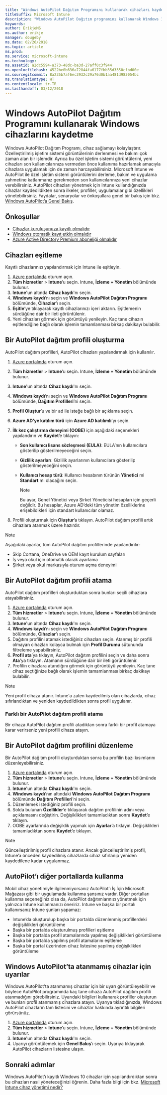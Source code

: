 ```yaml
---
title: "Windows AutoPilot Dağıtım Programını kullanarak cihazları kaydetme"
titleSuffix: Microsoft Intune
description: "Windows AutoPilot Dağıtım programını kullanarak Windows 10 cihazları kaydetmeyi öğrenin."
keywords: 
author: ErikjeMS
ms.author: erikje
manager: dougeby
ms.date: 02/26/2018
ms.topic: article
ms.prod: 
ms.service: microsoft-intune
ms.technology: 
ms.assetid: a2dc5594-a373-48dc-ba3d-27aff0c3f944
ms.openlocfilehash: 4522be0b636a72844fa6177fbb35d3350cfbd00e
ms.sourcegitcommit: 8a235b7af6ec3932c29a76d0b1aa481d983054bc
ms.translationtype: HT
ms.contentlocale: tr-TR
ms.lasthandoff: 03/12/2018
---
```

# <a name="enroll-windows-devices-by-using-the-windows-autopilot-deployment-program"></a>Windows AutoPilot Dağıtım Programını kullanarak Windows cihazlarını kaydetme
Windows AutoPilot Dağıtım Programı, cihaz sağlamayı kolaylaştırır. Özelleştirilmiş işletim sistemi görüntülerinin derlenmesi ve bakımı çok zaman alan bir işlemdir. Ayrıca bu özel işletim sistemi görüntülerini, yeni cihazları son kullanıcılarınıza vermeden önce kullanıma hazırlamak amacıyla cihazlara uygulamak için de zaman harcayabilirsiniz. Microsoft Intune ve AutoPilot ile özel işletim sistemi görüntülerini derleme, bakım ve uygulama zahmetine katlanmanız gerekmeden son kullanıcılarınıza yeni cihazlar verebilirsiniz. AutoPilot cihazları yönetmek için Intune kullandığınızda cihazlar kaydedildikten sonra ilkeler, profiller, uygulamalar gibi özellikleri yönetebilirsiniz. Faydalar, senaryolar ve önkoşullara genel bir bakış için bkz. [Windows AutoPilot’a Genel Bakış](https://docs.microsoft.com/windows/deployment/windows-autopilot/windows-10-autopilot).

## <a name="prerequisites"></a>Önkoşullar
- [Cihazlar kuruluşunuza kayıtlı olmalıdır](https://docs.microsoft.com/windows/deployment/windows-autopilot/windows-10-autopilot#device-registration-and-oobe-customization)
- [Windows otomatik kayıt etkin olmalıdır](https://docs.microsoft.com/intune-classic/deploy-use/set-up-windows-device-management-with-microsoft-intune#enable-windows-10-automatic-enrollment)
- [Azure Active Directory Premium aboneliği olmalıdır](https://docs.microsoft.com/azure/active-directory/active-directory-get-started-premium) <!--&#40;[trial subscription](http://go.microsoft.com/fwlink/?LinkID=816845)&#41;-->

## <a name="synchronize-devices"></a>Cihazları eşitleme
Kayıtlı cihazlarınızı yapılandırmak için Intune ile eşitleyin.

1. [Azure portalında](https://portal.azure.com) oturum açın.
2. **Tüm hizmetler** > **Intune**’u seçin. Intune, **İzleme + Yönetim** bölümünde bulunur.
3. **Intune**'un altında **Cihaz kaydı**'nı seçin.
4. **Windows kaydı**’nı seçin ve **Windows AutoPilot Dağıtım Programı** bölümünde, **Cihazlar**’ı seçin.
5. **Eşitle**’ye tıklayarak kayıtlı cihazlarınızı içeri aktarın. Eşitlemenin sürdüğüne dair bir ileti görüntülenir.
6. Yeni cihazları görmek için görüntüyü yenileyin. Kaç tane cihazın eşitlendiğine bağlı olarak işlemin tamamlanması birkaç dakikayı bulabilir.  

## <a name="create-an-autopilot-deployment-profile"></a>Bir AutoPilot dağıtım profili oluşturma
AutoPilot dağıtım profilleri, AutoPilot cihazları yapılandırmak için kullanılır.
1. [Azure portalında](https://portal.azure.com) oturum açın.
2. **Tüm hizmetler** > **Intune**’u seçin. Intune, **İzleme + Yönetim** bölümünde bulunur.
3. **Intune**'un altında **Cihaz kaydı**'nı seçin.
4. **Windows kaydı**’nı seçin ve **Windows AutoPilot Dağıtım Programı** bölümünde, **Dağıtım Profilleri**’ni seçin.
5. **Profil Oluştur**’u ve bir ad ile isteğe bağlı bir açıklama seçin.
6. **Azure AD’ye katılım türü** için **Azure AD katılımlı**’yı seçin.
7. **İlk kez çalıştırma deneyimi (OOBE)** için aşağıdaki seçenekleri yapılandırın ve **Kaydet**’e tıklayın:

   - **Son kullanıcı lisans sözleşmesi (EULA)**: EULA’nın kullanıcılara gösterilip gösterilmeyeceğini seçin.
   - **Gizlilik ayarları**: Gizlilik ayarlarının kullanıcılara gösterilip gösterilmeyeceğini seçin.
   - **Kullanıcı hesap türü**: Kullanıcı hesabının türünün **Yönetici** mi **Standart** mı olacağını seçin.

     > [!Note]    
     > Bu ayar, Genel Yönetici veya Şirket Yöneticisi hesapları için geçerli değildir. Bu hesaplar, Azure AD’deki tüm yönetim özelliklerine erişebildikleri için standart kullanıcılar olamaz.


6. Profili oluşturmak için **Oluştur**’a tıklayın. AutoPilot dağıtım profili artık cihazlara atanmak üzere hazırdır.

> [!Note]    
> Aşağıdaki ayarlar, tüm AutoPilot dağıtım profillerinde yapılandırılır:
> - Skip Cortana, OneDrive ve OEM kayıt kurulum sayfaları
> - İş veya okul için otomatik olarak ayarlama
> - Şirket veya okul markasıyla oturum açma deneyimi    

## <a name="assign-an-autopilot-deployment-profile"></a>Bir AutoPilot dağıtım profili atama
AutoPilot dağıtım profilleri oluşturduktan sonra bunları seçili cihazlara atayabilirsiniz.

1. [Azure portalında](https://portal.azure.com) oturum açın.
2. **Tüm hizmetler** > **Intune**’u seçin. Intune, **İzleme + Yönetim** bölümünde bulunur.
3. **Intune**'un altında **Cihaz kaydı**'nı seçin.
4. **Windows kaydı**’nı seçin ve **Windows AutoPilot Dağıtım Programı** bölümünde, **Cihazlar**’ı seçin.
5. Dağıtım profilini atamak istediğiniz cihazları seçin. Atanmış bir profili olmayan cihazları kolayca bulmak için **Profil Durumu** sütununda filtreleme yapabilirsiniz.
6. **Profil ata**’ya tıklayın, AutoPilot dağıtım profilini seçin ve daha sonra **Ata**’ya tıklayın. Atamanın sürdüğüne dair bir ileti görüntülenir.
7. Profilin cihazlara atandığını görmek için görüntüyü yenileyin. Kaç tane cihaz seçtiğinize bağlı olarak işlemin tamamlanması birkaç dakikayı bulabilir.

> [!Note]
> Yeni profil cihaza atanır. Intune'a zaten kaydedilmiş olan cihazlarda, cihaz sıfırlandıktan ve yeniden kaydedildikten sonra profil uygulanır.

### <a name="assign-a-different-autopilot-deployment-profile"></a>Farklı bir AutoPilot dağıtım profili atama
Bir cihaza AutoPilot dağıtım profili atadıktan sonra farklı bir profil atamaya karar verirseniz yeni profili cihaza atayın.  

## <a name="edit-an-autopilot-deployment-profile"></a>Bir AutoPilot dağıtım profilini düzenleme
Bir AutoPilot dağıtım profili oluşturduktan sonra bu profilin bazı kısımlarını düzenleyebilirsiniz.   

1. [Azure portalında](https://portal.azure.com) oturum açın.
2. **Tüm hizmetler** > **Intune**’u seçin. Intune, **İzleme + Yönetim** bölümünde bulunur.
3. **Intune**'un altında **Cihaz kaydı**'nı seçin.
4. **Windows kaydı**'nın altındaki **Windows AutoPilot Dağıtım Programı** bölümünde **Dağıtım Profilleri**’ni seçin.
5. Düzenlemek istediğiniz profili seçin.
6. Solda bulunan **Özellikler**’e tıklayarak dağıtım profilinin adını veya açıklamasını değiştirin. Değişiklikleri tamamladıktan sonra **Kaydet**’e tıklayın.
7. OOBE ayarlarında değişiklik yapmak için **Ayarlar**’a tıklayın. Değişiklikleri tamamladıktan sonra **Kaydet**’e tıklayın.

> [!NOTE]
> Güncelleştirilmiş profil cihazlara atanır. Ancak güncelleştirilmiş profil, Intune’a önceden kaydedilmiş cihazlarda cihaz sıfırlanıp yeniden kaydedilene kadar uygulanmaz.

## <a name="using-autopilot-in-other-portals"></a>AutoPilot’ı diğer portallarda kullanma
Mobil cihaz yönetimiyle ilgilenmiyorsanız AutoPilot’ı İş İçin Microsoft Mağazası gibi bir uygulamada kullanma şansınız vardır. Diğer portalları kullanma seçeneğiniz olsa da, AutoPilot dağıtımlarınızı yönetmek için yalnızca Intune kullanmanızı öneririz. Intune ve başka bir portalı kullanırsanız Intune şunları yapamaz:
- Intune’da oluşturulup başka bir portalda düzenlenmiş profillerdeki değişiklikleri görüntüleme
- Başka bir portalda oluşturulmuş profilleri eşitleme
- Başka bir portalda profil atamalarında yapılmış değişiklikleri görüntüleme
- Başka bir portalda yapılmış profil atamalarını eşitleme
- Başka bir portal üzerinden cihaz listesine yapılmış değişiklikleri görüntüleme

## <a name="alerts-for-windows-autopilot-unassigned-devices-----163236---"></a>Windows AutoPilot’ta atanmamış cihazlar için uyarılar  <!-- 163236 -->
Windows AutoPilot’ta atanmamış cihazlar için bir uyarı görüntüleyebilir ve böylece AutoPilot programında kaç tane cihaza AutoPilot dağıtım profili atanmadığını görebilirsiniz. Uyarıdaki bilgileri kullanarak profiller oluşturun ve bunları profil atanmamış cihazlara atayın. Uyarıya tıkladığınızda, Windows AutoPilot cihazların tam listesini ve cihazlar hakkında ayrıntılı bilgileri görürsünüz.

1. [Azure portalında](https://portal.azure.com) oturum açın.
2. **Tüm hizmetler** > **Intune**’u seçin. Intune, **İzleme + Yönetim** bölümünde bulunur.
3. **Intune**'un altında **Cihaz kaydı**'nı seçin.
4. Uyarıyı görüntülemek için **Genel Bakış**’ı seçin. Uyarıya tıklayarak AutoPilot cihazların listesine ulaşın.  


## <a name="next-steps"></a>Sonraki adımlar
Windows AutoPilot’ı kayıtlı Windows 10 cihazlar için yapılandırdıktan sonra bu cihazları nasıl yöneteceğinizi öğrenin. Daha fazla bilgi için bkz. [Microsoft Intune cihaz yönetimi nedir?](https://docs.microsoft.com/intune/device-management)
